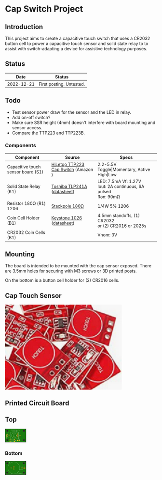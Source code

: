 # Cap Switch Project

## Introduction

This project aims to create a capacitive touch switch that uses a CR2032 button cell to power a capacitive touch sensor and solid state relay to to assist with switch-adapting a device for assistive technology purposes.

## Status

| Date       | Status                   |
| ---------- | ------------------------ |
| 2022-12-21 | First posting. Untested. |

## Todo

* Test sensor power draw for the sensor and the LED in relay.
* Add on-off switch?
* Make sure SSR height (4mm) doesn't interfere with board mounting and sensor access.
* Compare the TTP223 and TTP223B.

### Components

| Component                          | Source                                                       | Specs                                                        |
| ---------------------------------- | ------------------------------------------------------------ | ------------------------------------------------------------ |
| Capacitive touch sensor board (S1) | [HiLetgo TTP223 Cap Switch](https://smile.amazon.com/dp/B01D1D0FLG) (Amazon ) | 2.2-5.5V Toggle\|Momentary, Active High\|Low                 |
| Solid State Relay (K1)             | [Toshiba TLP241A](https://www.digikey.com/short/rw8vd8dn) ([datasheet](https://toshiba.semicon-storage.com/info/TLP241A_datasheet_en_20200217.pdf?did=14237&prodName=TLP241A)) | LED: 7.5mA Vf: 1.27V<br>Iout: 2A continuous, 6A pulsed<br>Ron: 90mΩ |
| Resistor 180Ω (R1) 1206            | [Stackpole 180Ω](https://www.digikey.com/short/m5wfc0cm)     | 1/4W 5% 1206                                                 |
| Coin Cell Holder (B1)              | [Keystone 1026](https://www.digikey.com/short/f35w9mv4) ([datasheet](https://www.keyelco.com/userAssets/file/M65p3.pdf)) | 4.5mm standoffs, (1) CR2032<br> or (2) CR2016 or 2025s       |
| CR2032 Coin Cells (B1)             |                                                              | Vnom: 3V                                                     |

## Mounting

The board is intended to be mounted with the cap sensor exposed. There are 3.5mm holes for securing with M3 screws or 3D printed posts.

On the bottom is a button cell holder for (2) CR2016 cells.

## Cap Touch Sensor

<img src="assets/cap_touch_sensor.png" alt="cap sensor" style="zoom:150%;" />

## Printed Circuit Board

## Top

<img src="assets/board_top.png" style="zoom:15%;" />

### Bottom

<img src="assets/board_bottom.png" alt="bottom" style="zoom:15%;" />